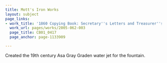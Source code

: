```yaml
---
title: Mott's Iron Works
layout: subject
page_links:
- work_title: '1860 Copying Book: Secretary''s Letters and Treasurer''s Letters, 2005.062.003  '
  work_url: pages/works/2005-062-003
  page_title: CB01_0417
  page_anchor: page-1133909

---
```

<p>Created the 19th century Asa Gray Graden water jet for the fountain.</p>